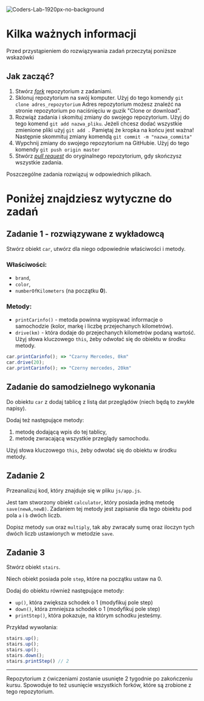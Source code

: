 ![Coders-Lab-1920px-no-background](https://user-images.githubusercontent.com/152855/73064373-5ed69780-3ea1-11ea-8a71-3d370a5e7dd8.png)

# Kilka ważnych informacji

Przed przystąpieniem do rozwiązywania zadań przeczytaj poniższe wskazówki

## Jak zacząć?

1. Stwórz [*fork*](https://guides.github.com/activities/forking/) repozytorium z zadaniami.
2. Sklonuj repozytorium na swój komputer. Użyj do tego komendy `git clone adres_repozytorium`
Adres repozytorium możesz znaleźć na stronie repozytorium po naciśnięciu w guzik "Clone or download".
3. Rozwiąż zadania i skomituj zmiany do swojego repozytorium. Użyj do tego komend `git add nazwa_pliku`.
Jeżeli chcesz dodać wszystkie zmienione pliki użyj `git add .` 
Pamiętaj że kropka na końcu jest ważna!
Następnie skommituj zmiany komendą `git commit -m "nazwa_commita"`
4. Wypchnij zmiany do swojego repozytorium na GitHubie.  Użyj do tego komendy `git push origin master`
5. Stwórz [*pull request*](https://help.github.com/articles/creating-a-pull-request) do oryginalnego repozytorium, gdy skończysz wszystkie zadania.

Poszczególne zadania rozwiązuj w odpowiednich plikach.

# Poniżej znajdziesz wytyczne do zadań

## Zadanie 1 - rozwiązywane z wykładowcą

Stwórz obiekt `car`, utwórz dla niego odpowiednie właściwości i metody.

### Właściwości:
* `brand`,
* `color`,
* `numberOfKilometers` (na początku **0**).

### Metody:
* `printCarinfo()` - metoda powinna wypisywać informacje o samochodzie (kolor, markę i liczbę przejechanych kilometrów).
* `drive(km)` - która dodaje do przejechanych kilometrów podaną wartość. Użyj słowa kluczowego ```this```, żeby odwołać się do obiektu w środku metody.

```JavaScript
car.printCarinfo(); => "Czarny Mercedes, 0km"
car.drive(20);
car.printCarinfo(); => "Czerny mercedes, 20km"
```


## Zadanie do samodzielnego wykonania

Do obiektu `car` z dodaj tablicę z listą dat przeglądów (niech będą to zwykłe napisy).

Dodaj też następujące metody:
 1. metodę dodającą wpis do tej tablicy,
 2. metodę zwracającą wszystkie przeglądy samochodu.

Użyj słowa kluczowego `this`, żeby odwołać się do obiektu w środku metody.


## Zadanie 2 

Przeanalizuj kod, który znajduje się w pliku `js/app.js`. 

Jest tam stworzony obiekt ```calculator```, który posiada jedną metodę `save(newA,newB)`. Zadaniem tej metody jest zapisanie dla tego obiektu pod pola `a` i `b` dwóch liczb.

Dopisz metody `sum` oraz `multiply`, tak aby zwracały sumę oraz iloczyn tych dwóch liczb ustawionych w metodzie `save`.


## Zadanie 3

Stwórz obiekt `stairs`.

Niech obiekt posiada pole `step`, które na początku ustaw na 0. 

Dodaj do obiektu również następujące metody: 
* `up()`, która zwiększa schodek o 1 (modyfikuj pole step)
* `down()`, która zmniejsza schodek o 1 (modyfikuj pole step)
* `printStep()`, która pokazuje, na którym schodku jesteśmy.

Przykład wywołania:
```JavaScript
stairs.up();
stairs.up();
stairs.up();
stairs.down(); 
stairs.printStep() // 2
```


---

Repozytorium z ćwiczeniami zostanie usunięte 2 tygodnie po zakończeniu kursu. Spowoduje to też usunięcie wszystkich forków, które są zrobione z tego repozytorium.

